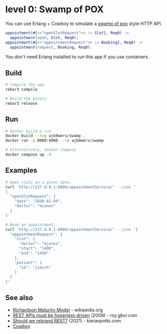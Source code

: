 # level 0: Swamp of POX

You can use Erlang + Cowboy to simulate a [swamp of pox][1] style HTTP API.

```erlang
appointment(#{<<"openSlotRequest">> := Slot}, Req0) ->
  appointment(open, Slot, Req0);
appointment(#{<<"appointmentRequest">> := Booking}, Req0) ->
  appointment(request, Booking, Req0).
```

You don't need Erlang installed to run this app if you use containers.

## Build

```bash
# Compile the app
rebar3 compile

# Build the binary
rebar3 release
```

## Run


```bash
# docker build & run
docker build --tag ajb0wers/swamp .
docker run -p 8080:8080 --rm ajb0wers/swamp

# Alternatively, docker compose
docker compose up -d
```

## Examples

```bash
# Open slots on a given date. 
curl 'http://127.0.0.1:8080/appointmentService/' --json '
{
  "openSlotRequest": {
    "date": "2010-01-04",
    "doctor": "mjones"
  }
}'

# Book an appointment.
curl 'http://127.0.0.1:8080/appointmentService/' --json '{
  "appointmentRequest": {
    "slot": {
      "doctor": "mjones",
      "start": "1400",
      "end": "1450"
    },
    "patient": {
      "id": "jsmith"
    }
  }
}'
```

## See also

- [Richardson Maturity Model][2] - wikipedia\.org
- [REST APIs must be hypertext-driven][3] (2008) - roy\.gbvi\.com
- [Should we rebrand REST?][4] (2021) - kieranpotts\.com
- [Cowboy][5]

[1]: https://martinfowler.com/articles/richardsonMaturityModel.html
[2]: https://en.wikipedia.org/wiki/Richardson_Maturity_Model 
[3]: https://roy.gbiv.com/untangled/2008/rest-apis-must-be-hypertext-driven
[4]: https://kieranpotts.com/rebranding-rest
[5]: https://ninenines.eu
